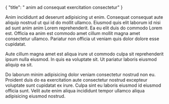 {
  "title": " anim ad consequat exercitation consectetur"
}

Anim incididunt ad deserunt adipisicing ut enim. Consequat consequat aute aliquip nostrud ut qui id do mollit ullamco. Eiusmod quis elit laborum id nisi ad sunt anim anim Lorem reprehenderit. Ea eu elit duis do commodo Lorem est. Officia ea anim est commodo amet cillum mollit magna amet consectetur ullamco. Pariatur non officia ut veniam quis dolor dolore esse cupidatat.

Aute cillum magna amet est aliqua irure ut commodo culpa sit reprehenderit ipsum nulla eiusmod. In quis ea voluptate sit. Ut pariatur laboris eiusmod aliquip ea sit.

Do laborum minim adipisicing dolor veniam consectetur nostrud non eu. Proident duis do ea exercitation aute consectetur nostrud excepteur voluptate sunt cupidatat ex irure. Culpa sint eu laboris eiusmod id eiusmod officia sunt. Velit aute enim aliqua incididunt tempor ullamco aliqua adipisicing eiusmod nostrud.